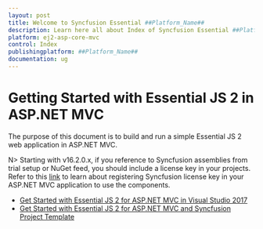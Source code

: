 ```yaml
---
layout: post
title: Welcome to Syncfusion Essential ##Platform_Name##
description: Learn here all about Index of Syncfusion Essential ##Platform_Name## widgets based on HTML5 and jQuery.
platform: ej2-asp-core-mvc
control: Index
publishingplatform: ##Platform_Name##
documentation: ug
---
```


# Getting Started with Essential JS 2 in ASP.NET MVC

The purpose of this document is to build and run a simple Essential JS 2 web application in ASP.NET MVC.

N> Starting with v16.2.0.x, if you reference to Syncfusion assemblies from trial setup or NuGet feed, you should include a license key in your projects. Refer to this [link](https://help.syncfusion.com/common/essential-studio/licensing/license-key) to learn about registering Syncfusion license key in your ASP.NET MVC application to use the components.

* [Get Started with Essential JS 2 for ASP.NET MVC in Visual Studio 2017](visual-studio-2017/)
* [Get Started with Essential JS 2 for ASP.NET MVC and Syncfusion Project Template](project-template/)
